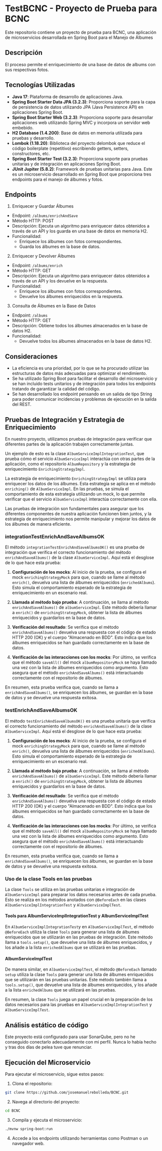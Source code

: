# TestBCNC - Proyecto de Prueba para BCNC

Este repositorio contiene un proyecto de prueba para BCNC, una aplicación de microservicios desarrollada en Spring Boot para el Manejo de Álbumes

## Descripción

El proceso permite el enriquecimiento de una base de datos de albums con sus respectivas fotos.

## Tecnologías Utilizadas

- **Java 17**: Plataforma de desarrollo de aplicaciones Java.
- **Spring Boot Starter Data JPA (3.2.3)**: Proporciona soporte para la capa de persistencia de datos utilizando JPA (Java Persistence API) en aplicaciones Spring Boot.
- **Spring Boot Starter Web (3.2.3)**: Proporciona soporte para desarrollar aplicaciones web utilizando Spring MVC y incorpora un servidor web embebido.
- **H2 Database (1.4.200)**: Base de datos en memoria utilizada para pruebas y desarrollo.
- **Lombok (1.18.20)**: Biblioteca del proyecto delombok que reduce el código boilerplate (repetitivo) escribiendo getters, setters, constructores, etc.
- **Spring Boot Starter Test (3.2.3)**: Proporciona soporte para pruebas unitarias y de integración en aplicaciones Spring Boot.
- **JUnit Jupiter (5.8.2)**: Framework de pruebas unitarias para Java.
Este es un microservicio desarrollado en Spring Boot que proporciona tres endpoints para el manejo de álbumes y fotos.

## Endpoints

 1. Enriquecer y Guardar Álbumes

- Endpoint: `/albums/enrichAndSave`
- Método HTTP: POST
- Descripción: Ejecuta un algoritmo para enriquecer datos obtenidos a través de un API y los guarda en una base de datos en memoria H2.
- Funcionalidad:
    - Enriquece los álbumes con fotos correspondientes.
    - Guarda los álbumes en la base de datos.

 2. Enriquecer y Devolver Álbumes

- Endpoint: `/albums/enrich`
- Método HTTP: GET
- Descripción: Ejecuta un algoritmo para enriquecer datos obtenidos a través de un API y los devuelve en la respuesta.
- Funcionalidad:
    - Enriquece los álbumes con fotos correspondientes.
    - Devuelve los álbumes enriquecidos en la respuesta.

 3. Consulta de Álbumes en la Base de Datos

- Endpoint: `/albums`
- Método HTTP: GET
- Descripción: Obtiene todos los álbumes almacenados en la base de datos H2.
- Funcionalidad:
    - Devuelve todos los álbumes almacenados en la base de datos H2.

## Consideraciones

- La eficiencia es una prioridad, por lo que se ha procurado utilizar las estructuras de datos más adecuadas para optimizar el rendimiento.
- Se ha utilizado Spring Boot para facilitar el desarrollo del microservicio y se han incluido tests unitarios y de integración para todos los endpoints tratando de garantizar la calidad del código.
- Se han desarrollado los endpoint pensando en un salida de tipo String para poder comunicar incidencias y problemas de ejecución en la salida del REST.

## Pruebas de Integración y Estrategia de Enriquecimiento

En nuestro proyecto, utilizamos pruebas de integración para verificar que diferentes partes de la aplicación trabajen correctamente juntas. 

Un ejemplo de esto es la clase `AlbumServiceImplIntegrationTest`, que prueba cómo el servicio `AlbumServiceImpl` interactúa con otras partes de la aplicación, como el repositorio `AlbumRepository` y la estrategia de enriquecimiento `EnrichingStrategyImpl`.

La estrategia de enriquecimiento `EnrichingStrategyImpl` se utiliza para enriquecer los datos de los álbumes. Esta estrategia se aplica en el método `enriching()` de `AlbumServiceImpl`. En las pruebas, se simula el comportamiento de esta estrategia utilizando un mock, lo que permite verificar que el servicio `AlbumServiceImpl` interactúa correctamente con ella.

Las pruebas de integración son fundamentales para asegurar que los diferentes componentes de nuestra aplicación funcionen bien juntos, y la estrategia de enriquecimiento nos permite manipular y mejorar los datos de los álbumes de manera eficiente.

### integrationTestEnrichAndSaveAlbumsOK

El método `integrationTestEnrichAndSaveAlbumsOK()` es una prueba de integración que verifica el correcto funcionamiento del método `enrichAndSaveAlbums()` de la clase `AlbumServiceImpl`. Aquí está el desglose de lo que hace esta prueba:

1. **Configuración de los mocks**: Al inicio de la prueba, se configura el mock `enrichingStrategyMock` para que, cuando se llame al método `enrich()`, devuelva una lista de álbumes enriquecidos (`enrichedAlbums`). Esto simula el comportamiento esperado de la estrategia de enriquecimiento en un escenario real.

2. **Llamada al método bajo prueba**: A continuación, se llama al método `enrichAndSaveAlbums()` de `albumServiceImpl`. Este método debería llamar a `enrich()` de `enrichingStrategyMock`, obtener la lista de álbumes enriquecidos y guardarlos en la base de datos.

3. **Verificación del resultado**: Se verifica que el método `enrichAndSaveAlbums()` devuelva una respuesta con el código de estado HTTP 200 (OK) y el cuerpo "Almacenado en BDD". Esto indica que los álbumes enriquecidos se han guardado correctamente en la base de datos.

4. **Verificación de las interacciones con los mocks**: Por último, se verifica que el método `saveAll()` del mock `albumRepositoryMock` se haya llamado una vez con la lista de álbumes enriquecidos como argumento. Esto asegura que el método `enrichAndSaveAlbums()` está interactuando correctamente con el repositorio de álbumes.

En resumen, esta prueba verifica que, cuando se llama a `enrichAndSaveAlbums()`, se enriquecen los álbumes, se guardan en la base de datos y se devuelve una respuesta exitosa.

### testEnrichAndSaveAlbumsOK

El método `testEnrichAndSaveAlbumsOK()` es una prueba unitaria que verifica el correcto funcionamiento del método `enrichAndSaveAlbums()` de la clase `AlbumServiceImpl`. Aquí está el desglose de lo que hace esta prueba:

1. **Configuración de los mocks**: Al inicio de la prueba, se configura el mock `enrichingStrategyMock` para que, cuando se llame al método `enrich()`, devuelva una lista de álbumes enriquecidos (`enrichedAlbums`). Esto simula el comportamiento esperado de la estrategia de enriquecimiento en un escenario real.

2. **Llamada al método bajo prueba**: A continuación, se llama al método `enrichAndSaveAlbums()` de `albumServiceImpl`. Este método debería llamar a `enrich()` de `enrichingStrategyMock`, obtener la lista de álbumes enriquecidos y guardarlos en la base de datos.

3. **Verificación del resultado**: Se verifica que el método `enrichAndSaveAlbums()` devuelva una respuesta con el código de estado HTTP 200 (OK) y el cuerpo "Almacenado en BDD". Esto indica que los álbumes enriquecidos se han guardado correctamente en la base de datos.

4. **Verificación de las interacciones con los mocks**: Por último, se verifica que el método `saveAll()` del mock `albumRepositoryMock` se haya llamado una vez con la lista de álbumes enriquecidos como argumento. Esto asegura que el método `enrichAndSaveAlbums()` está interactuando correctamente con el repositorio de álbumes.

En resumen, esta prueba verifica que, cuando se llama a `enrichAndSaveAlbums()`, se enriquecen los álbumes, se guardan en la base de datos y se devuelve una respuesta exitosa.

### Uso de la clase Tools en las pruebas

La clase `Tools` se utiliza en las pruebas unitarias e integración de `AlbumServiceImpl` para preparar los datos necesarios antes de cada prueba. Esto se realiza en los métodos anotados con `@BeforeEach` en las clases `AlbumServiceImplIntegrationTest` y `AlbumServiceImplTest`.

#### Tools para AlbumServiceImplIntegrationTest y AlbumServiceImplTest

En `AlbumServiceImplIntegrationTest`y en `AlbumServiceImplTest`, el método `@BeforeEach` utiliza la clase `Tools` para generar una lista de álbumes enriquecidos que se utilizarán en las pruebas de integración. Este método llama a `tools.setup()`, que devuelve una lista de álbumes enriquecidos, y los añade a la lista `enrichedAlbums` que se utilizará en las pruebas.

#### AlbumServiceImplTest

De manera similar, en `AlbumServiceImplTest`, el método `@BeforeEach` llamado `setup` utiliza la clase `Tools` para generar una lista de álbumes enriquecidos que se utilizarán en las pruebas unitarias. Este método también llama a `tools.setup()`, que devuelve una lista de álbumes enriquecidos, y los añade a la lista `enrichedAlbums` que se utilizará en las pruebas.

En resumen, la clase `Tools` juega un papel crucial en la preparación de los datos necesarios para las pruebas en `AlbumServiceImplIntegrationTest` y `AlbumServiceImplTest`.

## Análisis estático de código

Este proyecto está configurado para usar SonarQube, pero no he conseguido conectarlo adecuadamente con mi perfil. Nunca lo había hecho y tras dos días de pelea tuve que renunciar.

## Ejecución del Microservicio

Para ejecutar el microservicio, sigue estos pasos:

1. Clona el repositorio:

```bash
git clone https://github.com/josemanuelrebolleda/BCNC.git
```

2. Navega al directorio del proyecto:

```bash
cd BCNC
```

3. Compila y ejecuta el microservicio:

```bash
./mvnw spring-boot:run
```

4. Accede a los endpoints utilizando herramientas como Postman o un navegador web.
